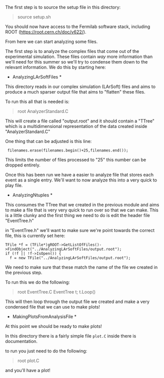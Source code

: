 The first step is to source the setup file in this directory:

> source setup.sh

You should now have access to the Fermilab software stack, including ROOT (https://root.cern.ch/doc/v622/).

From here we can start analyzing some files. 

The first step is to analyze the complex files that come out of the experimental simulation. These files contain _way_ more information than we'll need for this summer so we'll try to condense them down to the relevant information. We do this by starting here:

* AnalyzingLArSoftFiles *

This directory reads in our complex simulation (LArSoft) files and aims to produce a much sparser output file that aims to "flatten" these files. 

To run this all that is needed is:

> root AnalyzerStandard.C

This will create a file called "output.root" and it should contain a "TTree" which is a multidimensional representation of the data created inside "AnalyzerStandard.C" 

One thing that can be adjusted is this line:

```
 filenames.erase(filenames.begin()+25,filenames.end());
```

This limits the number of files processed to "25" this number can be dropped entirely. 

Once this has been run we have a easier to analyze file that stores each event as a single entry. We'll want to now analyze this into a very quick to play file. 

* AnalyzingNtuples *

This consumes the TTree that we created in the previous module and aims to make a file that is very very quick to run over so that we can make. This is a little clunky and the first thing we need to do is edit the header file "EventTree.h"

in "EventTree.h" we'll want to make sure we're point towards the correct file, this is currently set here:

```
TFile *f = (TFile*)gROOT->GetListOfFiles()->FindObject("../AnalyzingLArSoftFiles/output.root");
if (!f || !f->IsOpen()) {
  f = new TFile("../AnalyzingLArSoftFiles/output.root");
```

We need to make sure that these match the name of the file we created in the previous step. 

To run this we do the following:

> root EventTree.C
> EventTree t; t.Loop()

This will then loop through the output file we created and make a very condensed file that we can use to make plots! 

* MakingPlotsFromAnalysisFile * 

At this point we should be ready to make plots! 

In this directory there is a fairly simple file `plot.C` inside there is documentation. 

to run you just need to do the following:
>root plot.C

and you'll have a plot! 
